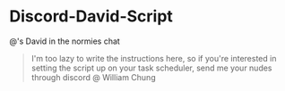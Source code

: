 # Discord-David-Script
 @'s David in the normies chat

> I'm too lazy to write the instructions here, so if you're interested in setting the script up on your task scheduler, send me your nudes through discord @ William Chung
